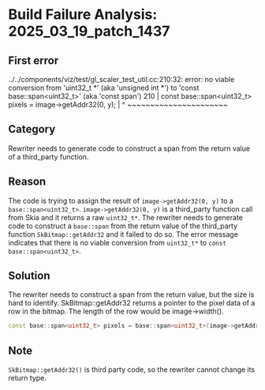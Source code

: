 # Build Failure Analysis: 2025_03_19_patch_1437

## First error

../../components/viz/test/gl_scaler_test_util.cc:210:32: error: no viable conversion from 'uint32_t *' (aka 'unsigned int *') to 'const base::span<uint32_t>' (aka 'const span<unsigned int>')
  210 |     const base::span<uint32_t> pixels = image->getAddr32(0, y);
      |                                ^        ~~~~~~~~~~~~~~~~~~~~~~

## Category
Rewriter needs to generate code to construct a span from the return value of a third_party function.

## Reason
The code is trying to assign the result of `image->getAddr32(0, y)` to a `base::span<uint32_t>`.  `image->getAddr32(0, y)` is a third_party function call from Skia and it returns a raw `uint32_t*`. The rewriter needs to generate code to construct a `base::span` from the return value of the third_party function `SkBitmap::getAddr32` and it failed to do so. The error message indicates that there is no viable conversion from `uint32_t*` to `const base::span<uint32_t>`.

## Solution
The rewriter needs to construct a span from the return value, but the size is hard to identify. SkBitmap::getAddr32 returns a pointer to the pixel data of a row in the bitmap.  The length of the row would be image->width().

```c++
const base::span<uint32_t> pixels = base::span<uint32_t>(image->getAddr32(0, y), image->width());
```

## Note
`SkBitmap::getAddr32()` is third party code, so the rewriter cannot change its return type.